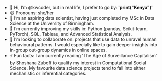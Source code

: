 * 👋 Hi, I’m @kwcoder, but in real life, I prefer to go by: **'print("Kenya")'**
* 😄 Pronouns: she/her 
* 👀 I’m an aspiring data scientist, having just completed my MSc in Data Science at the University of Birmingham.
* 🌱 I’m currently improving my skills in: Python (pandas, Scikit-learn, PyTorch), SQL, Tableau, and Advanced Statistical Analysis.
* 💞️ I’m looking to collaborate on: projects that use data to unravel human behavioural patterns. I would especially like to gain deeper insights into in-group out-group dynamics in online spaces.
* ⚡ Fun facts: I am currently reading 'The Age of Surveillance Capitalism' by Shoshana Zuboff to qualify my interest in Computational Social Science. 
  My favourite data science projects tend to fall into either mechanistic or inferential categories.

<!---
kwcoder/kwcoder is a ✨ special ✨ repository because its `README.md` (this file) appears on your GitHub profile.
You can click the Preview link to take a look at your changes.
--->
